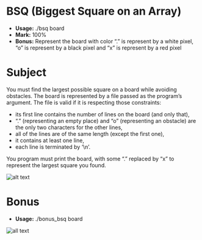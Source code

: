 # BSQ (Biggest Square on an Array)

- **Usage:** ./bsq board
- **Mark:** 100%
- **Bonus:** Represent the board with color “.” is represent by a white pixel, “o” is represent by a black pixel and “x” is represent by a red pixel

# Subject
You must find the largest possible square on a board while avoiding obstacles.
The board is represented by a file passed as the program’s argument. The file is valid if it is respecting those
constraints:
- its first line contains the number of lines on the board (and only that),
- “.” (representing an empty place) and “o” (representing an obstacle) are the only two characters for the
other lines,
- all of the lines are of the same length (except the first one),
- it contains at least one line,
- each line is terminated by ‘\n’.

You program must print the board, with some “.” replaced by “x” to represent the largest square you found.

![alt text](https://i.imgur.com/UQ82U3h.png)

# Bonus

- **Usage:** ./bonus_bsq board

![all text](https://i.imgur.com/RjFnrIB.png)